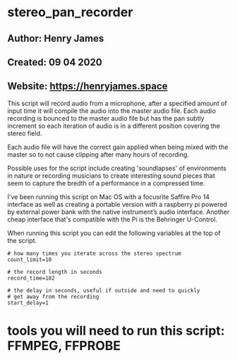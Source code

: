 # stereo_pan_recorder
## Author: Henry James
## Created: 09 04 2020
## Website: https://henryjames.space


This script will record audio from a microphone, after a 
specified amount of input time it will compile the audio into 
the master audio file. Each audio recording is bounced to the 
master audio file but has the pan subtly increment so each 
iteration of audio is in a different position covering the
stereo field. 

Each audio file will have the correct gain applied when 
being mixed with the master so to not cause clipping after 
many hours of recording. 

Possible uses for the script include creating 'soundlapses'
of environments in nature or recording musicians to create
interesting sound pieces that seem to capture the bredth
of a performance in a compressed time.

I've been running this script on Mac OS with a focusrite 
Saffire Pro 14 interface as well as creating a portable
version with a raspberry pi powered by external power bank
with the native instrument’s audio interface.
Another cheap interface that's compatible with the Pi is 
the Behringer U-Control.

When running this script you can edit the following variables
at the top of the script.
```
# how many times you iterate across the stereo spectrum
count_limit=10

# the record length in seconds
record_time=182

# the delay in seconds, useful if outside and need to quickly
# get away from the recording
start_delay=1
```
# tools you will need to run this script: FFMPEG, FFPROBE

